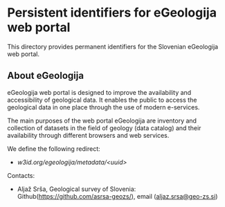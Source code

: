 # Persistent identifiers for eGeologija web portal

This directory provides permanent identifiers for the Slovenian eGeologija web portal.

## About eGeologija

eGeologija web portal is designed to improve the availability and accessibility of geological data. It enables the public to access the geological data in one place through the use of modern e-services.

The main purposes of the web portal eGeologija are inventory and collection of datasets in the field of geology (data catalog) and their availability through different browsers and web services.

We define the following redirect:

* _w3id.org/egeologija/metadata/<uuid\>_


Contacts:

* Aljaž Srša, Geological survey of Slovenia: Github(https://github.com/asrsa-geozs/), email (aljaz.srsa@geo-zs.si)
